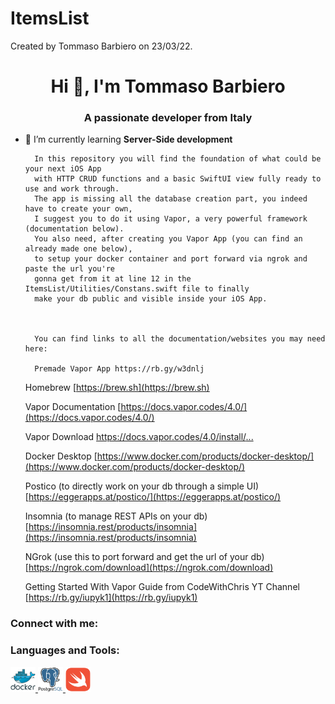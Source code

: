 # ItemsList

Created by Tommaso Barbiero on 23/03/22.

             

<h1 align="center">Hi 👋, I'm Tommaso Barbiero</h1>
<h3 align="center">A passionate developer from Italy</h3>

- 🌱 I’m currently learning **Server-Side development**

        In this repository you will find the foundation of what could be your next iOS App
        with HTTP CRUD functions and a basic SwiftUI view fully ready to use and work through.
        The app is missing all the database creation part, you indeed have to create your own,
        I suggest you to do it using Vapor, a very powerful framework (documentation below).
        You also need, after creating you Vapor App (you can find an already made one below),
        to setup your docker container and port forward via ngrok and paste the url you're
        gonna get from it at line 12 in the ItemsList/Utilities/Constans.swift file to finally
        make your db public and visible inside your iOS App.
        
        
        
        You can find links to all the documentation/websites you may need here:
        
        Premade Vapor App https://rb.gy/w3dnlj
    Homebrew [https://brew.sh](https://brew.sh)
    
    Vapor Documentation [https://docs.vapor.codes/4.0/](https://docs.vapor.codes/4.0/)
    
    Vapor Download [https://docs.vapor.codes/4.0/install/... ](https://docs.vapor.codes/4.0/install/... )
    
    Docker Desktop [https://www.docker.com/products/docker-desktop/](https://www.docker.com/products/docker-desktop/)
    
    Postico (to directly work on your db through a simple UI) [https://eggerapps.at/postico/](https://eggerapps.at/postico/)
    
    Insomnia (to manage REST APIs on your db) [https://insomnia.rest/products/insomnia](https://insomnia.rest/products/insomnia)
    
    NGrok (use this to port forward and get the url of your db) [https://ngrok.com/download](https://ngrok.com/download)
    
    Getting Started With Vapor Guide from CodeWithChris YT Channel [https://rb.gy/iupyk1](https://rb.gy/iupyk1)
        

<h3 align="left">Connect with me:</h3>
<p align="left">
</p>

<h3 align="left">Languages and Tools:</h3>
<p align="left"> <a href="https://www.docker.com/" target="_blank" rel="noreferrer"> <img src="https://raw.githubusercontent.com/devicons/devicon/master/icons/docker/docker-original-wordmark.svg" alt="docker" width="40" height="40"/> </a> <a href="https://www.postgresql.org" target="_blank" rel="noreferrer"> <img src="https://raw.githubusercontent.com/devicons/devicon/master/icons/postgresql/postgresql-original-wordmark.svg" alt="postgresql" width="40" height="40"/> </a> <a href="https://developer.apple.com/swift/" target="_blank" rel="noreferrer"> <img src="https://raw.githubusercontent.com/devicons/devicon/master/icons/swift/swift-original.svg" alt="swift" width="40" height="40"/> </a> </p>

